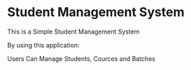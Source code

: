 # Student Management System
This is a Simple Student Management System

By using this application:

Users Can Manage Students, Cources and Batches
